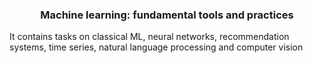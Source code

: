 <h3 align = "center"> Machine learning: fundamental tools and practices </h3>
It contains tasks on classical ML, neural networks, recommendation systems, time series, natural language processing and computer vision

